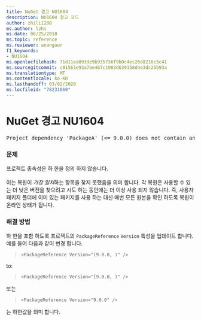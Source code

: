 ```yaml
---
title: NuGet 경고 NU1604
description: NU1604 경고 코드
author: zhili1208
ms.author: lzhi
ms.date: 06/25/2018
ms.topic: reference
ms.reviewer: anangaur
f1_keywords:
- NU1604
ms.openlocfilehash: 71d11ea093de9b935736f9b0c4ec26d8216c5c41
ms.sourcegitcommit: c81561e93a7be467c1983d639158d4e3dc25b93a
ms.translationtype: MT
ms.contentlocale: ko-KR
ms.lasthandoff: 03/02/2020
ms.locfileid: "78231060"
---
```

# <a name="nuget-warning-nu1604"></a>NuGet 경고 NU1604

<pre>Project dependency 'PackageA' (&lt;= 9.0.0) does not contain an inclusive lower bound. Include a lower bound in the dependency version to ensure consistent restore results.</pre>

### <a name="issue"></a>문제
프로젝트 종속성은 하 한을 정의 하지 않습니다.<br/><br/>이는 복원이 *가장 일치*하는 항목을 찾지 못했음을 의미 합니다. 각 복원은 사용할 수 있는 더 낮은 버전을 찾으려고 시도 하는 동안에는 더 이상 사용 되지 않습니다. 즉, 사용자 패키지 폴더에 이미 있는 패키지를 사용 하는 대신 매번 모든 원본을 확인 하도록 복원이 온라인 상태가 됩니다.

### <a name="solution"></a>해결 방법
하 한을 포함 하도록 프로젝트의 `PackageReference` `Version` 특성을 업데이트 합니다.
예를 들어 다음과 같이 변경 합니다.

> `<PackageReference Version="(9.0.0, )" />`

to:

> `<PackageReference Version="[9.0.0, )" />`

또는

> `<PackageReference Version="9.0.0" />`

는 하한값을 의미 합니다.
